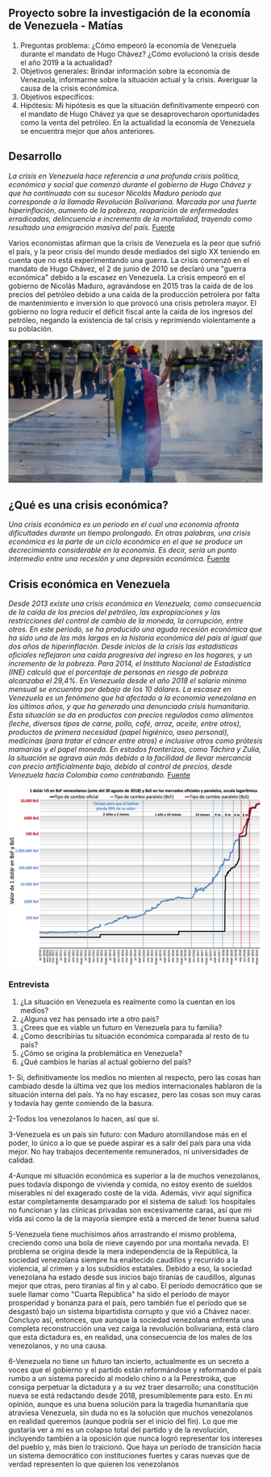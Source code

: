 ## Proyecto sobre la investigación de la economía de Venezuela - Matías

1.  Preguntas problema: ¿Cómo empeoró la economía de Venezuela durante el mandato de Hugo Chávez? ¿Cómo evolucionó la crisis desde el año 2019 a la actualidad?
2.  Objetivos generales: Brindar información sobre la economía de Venezuela, informarme sobre la situación actual y la crisis. Averiguar la causa de la crisis económica.
3.  Objetivos específicos: 
4.  Hipótesis: Mi hipótesis es que la situación definitivamente empeoró con el mandato de Hugo Chávez ya que se desaprovecharon oportunidades como la venta del petróleo. En la actualidad la economía de Venezuela se encuentra mejor que años anteriores.

## Desarrollo
_La crisis en Venezuela hace referencia a una profunda crisis política, económica y social que comenzó durante el gobierno de Hugo Chávez y que ha continuado con su sucesor Nicolás Maduro período que corresponde a la llamada Revolución Bolivariana. Marcada por una fuerte hiperinflación, aumento de la pobreza, reaparición de enfermedades erradicadas, delincuencia e incremento de la mortalidad, trayendo como resultado una emigración masiva del país._ [Fuente](https://es.wikipedia.org/wiki/Crisis_en_Venezuela)

Varios economistas afirman que la crisis de Venezuela es la peor que sufrió el país, y la peor crisis del mundo desde mediados del siglo XX teniendo en cuenta que no está experimentando una guerra.
La crisis comenzó en el mandato de Hugo Chávez, el 2 de junio de 2010 se declaró una "guerra económica" debido a la escasez en Venezuela. La crisis empeoró en el gobierno de Nicolás Maduro, agravándose en 2015 tras la caída de de los precios del petróleo debido a una caída de la producción petrolera por falta de mantenimiento e inversión lo que provocó una crisis petrolera mayor. El gobierno no logra reducir el déficit fiscal ante la caída de los ingresos del petróleo, negando la existencia de tal crisis y reprimiendo violentamente a su población. 

![](/represion.jpg)

## ¿Qué es una crisis económica?
_Una crisis económica es un periodo en el cual una economía afronta dificultades durante un tiempo prolongado. En otras palabras, una crisis económica es la parte de un ciclo económico en el que se produce un decrecimiento considerable en la economía. Es decir, sería un punto intermedio entre una recesión y una depresión económica._ [Fuente](https://economipedia.com/definiciones/crisis-economica.html)

## Crisis económica en Venezuela
_Desde 2013 existe una crisis económica en Venezuela, como consecuencia de la caída de los precios del petróleo, las expropiaciones y las restricciones del control de cambio de la moneda, la corrupción, entre otros. En este periodo, se ha producido una aguda recesión económica que ha sido una de las más largas en la historia económica del país al igual que dos años de hiperinflación. Desde inicios de la crisis las estadísticas oficiales reflejaron una caída progresiva del ingreso en los hogares, y un incremento de la pobreza. Para 2014, el Instituto Nacional de Estadística (INE) calculó que el porcentaje de personas en riesgo de pobreza alcanzaba el 29,4%. En Venezuela desde el año 2018 el salario mínimo mensual se encuentra por debajo de los 10 dólares._
_La escasez en Venezuela es un fenómeno que ha afectado a la economía venezolana en los últimos años, y que ha generado una denunciada crisis humanitaria. Esta situación se da en productos con precios regulados como alimentos (leche, diversos tipos de carne, pollo, café, arroz, aceite, entre otros), productos de primera necesidad (papel higiénico, aseo personal), medicinas (para tratar el cáncer entre otros) e inclusive otros como prótesis mamarias y el papel moneda. En estados fronterizos, como Táchira y Zulia, la situación se agrava aún más debido a la facilidad de llevar mercancía con precio artificialmente bajo, debido al control de precios, desde Venezuela hacia Colombia como contrabando._ [Fuente](https://es.wikipedia.org/wiki/Crisis_en_Venezuela)

![](/inflacion.png)

### Entrevista

1) ¿La situación en Venezuela es realmente como la cuentan en los medios?
2) ¿Alguna vez has pensado irte a otro país?
3) ¿Crees que es viable un futuro en Venezuela para tu familia?
4) ¿Como describirías tu situación económica comparada al resto de tu país?
5) ¿Cómo se origina la problemática en Venezuela?
6) ¿Qué cambios le harías al actual gobierno del país?

1- Si, definitivamente los medios no mienten al respecto, pero las cosas han cambiado desde la última vez que los medios internacionales hablaron de la situación interna del país. Ya no hay escasez, pero las cosas son muy caras y todavía hay gente comiendo de la basura.

2-Todos los venezolanos lo hacen, así que sí.

3-Venezuela es un país sin futuro: con Maduro atornillandose más en el poder, lo único a lo que se puede aspirar es a salir del país para una vida mejor. No hay trabajos decentemente remunerados, ni universidades de calidad.

4-Aunque mi situación económica es superior a la de muchos venezolanos, pues todavía dispongo de vivienda y comida, no estoy exento de sueldos miserables ni del exagerado coste de la vida.
Además, vivir aquí significa estar completamente desamparado por el sistema de salud: los hospitales no funcionan y las clínicas privadas son excesivamente caras, así que mi vida así como la de la mayoría siempre está a merced de tener buena salud

5-Venezuela tiene muchísimos años arrastrando el mismo problema, creciendo como una bola de nieve cayendo por una montaña nevada. El problema se origina desde la mera independencia de la República, la sociedad venezolana siempre ha enaltecido caudillos y recurrido a la violencia, al crimen y a los subsidios estatales. Debido a eso, la sociedad venezolana ha estado desde sus inicios bajo tiranías de caudillos, algunas mejor que otras, pero tiranías al fin y al cabo. El período democrático que se suele llamar como "Cuarta República" ha sido el período de mayor prosperidad y bonanza para el país, pero también fue el período que se desgastó bajo un sistema bipartidista corrupto y que vió a Chávez nacer. Concluyo así, entonces, que aunque la sociedad venezolana enfrenta una completa reconstrucción una vez caiga la revolución bolivariana, está claro que esta dictadura es, en realidad, una consecuencia de los males de los venezolanos, y no una causa.

6-Venezuela no tiene un futuro tan incierto, actualmente es un secreto a voces que el gobierno y el partido están reformándose y reformando el país rumbo a un sistema parecido al modelo chino o a la Perestroika, que consiga perpetuar la dictadura y a su vez traer desarrollo; una constitución nueva se está redactando desde 2018, presumiblemente para esto. En mi opinión, aunque es una buena solución para la tragedia humanitaria que atraviesa Venezuela, sin duda no es la solución que muchos venezolanos en realidad queremos (aunque podría ser el inicio del fin). Lo que me gustaría ver a mi es un colapso total del partido y de la revolución, incluyendo también a la oposición que nunca logró representar los intereses del pueblo y, más bien lo traicionó. Que haya un período de transición hacia un sistema democrático con instituciones fuertes y caras nuevas que de verdad representen lo que quieren los venezolanos
